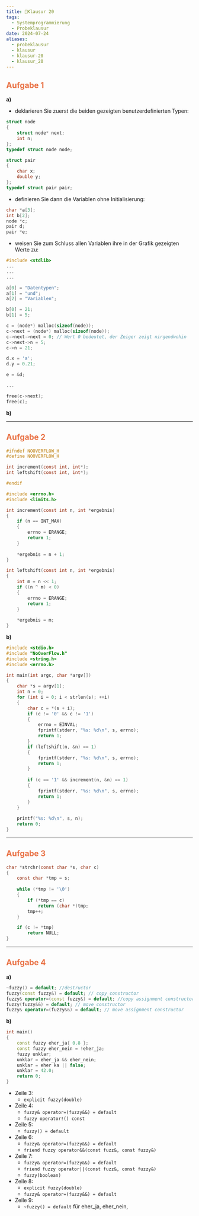 ```yaml
---
title: 🔏Klausur 20
tags:
  - Systemprogrammierung
  - Probeklausur
date: 2024-07-24
aliases:
  - probeklausur
  - klausur
  - klausur-20
  - klausur_20
---
```

## <font color="#e97144">Aufgabe 1</font>

**a)**
- deklarieren Sie zuerst die beiden gezeigten benutzerdefinierten Typen:
```c 
struct node 
{
	struct node* next;
	int n;
};
typedef struct node node;

struct pair 
{
	char x;
	double y;
};
typedef struct pair pair;
```

- definieren Sie dann die Variablen ohne Initialisierung:
```c
char *a[3];
int b[2];
node *c;
pair d;
pair *e;
```

- weisen Sie zum Schluss allen Variablen ihre in der Grafik gezeigten Werte zu:
```c
#include <stdlib>
...
...
...

a[0] = "Datentypen";
a[1] = "und";
a[2] = "Variablen";

b[0] = 21;
b[1] = 5;

c = (node*) malloc(sizeof(node));
c->next = (node*) malloc(sizeof(node));
c->next->next = 0; // Wert 0 bedeutet, der Zeiger zeigt nirgendwohin
c->next->n = 5;
c->n = 21;

d.x = 'a';
d.y = 0.21;

e = &d;

...

free(c->next);
free(c);
```

**b)**

---
## <font color="#e97144">Aufgabe 2</font>


```c title="NoOverFlow.h"
#ifndef NOOVERFLOW_H
#define NOOVERFLOW_H

int increment(const int, int*);
int leftshift(const int, int*);

#endif
```

```c title="NoOverFlow.c"
#include <errno.h>
#include <limits.h>

int increment(const int n, int *ergebnis) 
{
	if (n == INT_MAX) 
	{
		errno = ERANGE;
		return 1;
	} 
	
	*ergebnis = n + 1;
}

int leftshift(const int n, int *ergebnis) 
{
	int m = n << 1;
	if ((n ^ m) < 0) 
	{
		errno = ERANGE;
		return 1;
	} 
	
	*ergebnis = m;
}
```

**b)**
```c title="binary.c"
#include <stdio.h>
#include "NoOverFlow.h"
#include <string.h>
#include <errno.h>

int main(int argc, char *argv[]) 
{
	char *s = argv[1];
	int n = 0;
	for (int i = 0; i < strlen(s); ++i) 
	{
		char c = *(s + i);
		if (c != '0' && c != '1') 
		{
			errno = EINVAL;
			fprintf(stderr, "%s: %d\n", s, errno);
			return 1;
		}
		if (leftshift(n, &n) == 1)
		{
			fprintf(stderr, "%s: %d\n", s, errno);
			return 1;
		}
		
		if (c == '1' && increment(n, &n) == 1) 
		{
			fprintf(stderr, "%s: %d\n", s, errno);
			return 1;
		}
	}
	
	printf("%s: %d\n", s, n);
	return 0;
}
```

---
## <font color="#e97144">Aufgabe 3</font>

```c
char *strchr(const char *s, char c) 
{
    const char *tmp = s;
  
    while (*tmp != '\0') 
    {
        if (*tmp == c)
            return (char *)tmp;
        tmp++;
    }

    if (c != *tmp)
        return NULL;
}
```

---
## <font color="#e97144">Aufgabe 4</font>

**a)**
```cpp 
~fuzzy() = default; //destructor
fuzzy(const fuzzy&) = default; // copy constructor
fuzzy& operator=(const fuzzy&) = default; //copy assignment constructor 
fuzzy(fuzzy&&) = default; // move constructor
fuzzy& operator=(fuzzy&&) = default; // move assignment constructor
```

**b)**
```cpp showLineNumbers
int main()
{
	const fuzzy eher_ja{ 0.8 };
	const fuzzy eher_nein = !eher_ja;
	fuzzy unklar;
	unklar = eher_ja && eher_nein;
	unklar = eher ka || false;
	unklar = 42.0;
	return 0;
}
```

- Zeile 3:
	- `explicit fuzzy(double)`
- Zeile 4:
	- `fuzzy& operator=(fuzzy&&) = default`
	- `fuzzy operator!() const`
- Zeile 5:
	- `fuzzy() = default`
- Zeile 6:
	- `fuzzy& operator=(fuzzy&&) = default`
	- `friend fuzzy operator&&(const fuzz&, const fuzzy&)`
- Zeile 7:
	- `fuzzy& operator=(fuzzy&&) = default`
	- `friend fuzzy operator||(const fuzz&, const fuzzy&)`
	- `fuzzy(boolean)`
- Zeile 8:
	- `explicit fuzzy(double)`
	- `fuzzy& operator=(fuzzy&&) = default`
- Zeile 9:
	- `~fuzzy() = default` für eher_ja, eher_nein, 